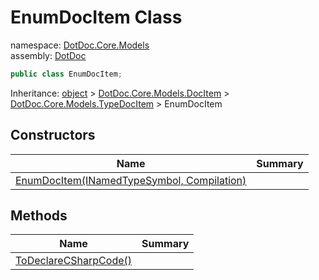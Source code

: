 ﻿# EnumDocItem Class

namespace: [DotDoc\.Core\.Models](../DotDoc.Core.Models.md)<br />
assembly: [DotDoc](../../DotDoc.md)



```csharp
public class EnumDocItem;
```

Inheritance: [object](https://docs.microsoft.com/dotnet/api/System.Object) > [DotDoc\.Core\.Models\.DocItem](../../DotDoc/DotDoc.Core.Models/DocItem.md) > [DotDoc\.Core\.Models\.TypeDocItem](../../DotDoc/DotDoc.Core.Models/TypeDocItem.md) > EnumDocItem

## Constructors

| Name | Summary |
|------|---------|
| [EnumDocItem\(INamedTypeSymbol, Compilation\)](./EnumDocItem/$ctor.md) |  |

## Methods

| Name | Summary |
|------|---------|
| [ToDeclareCSharpCode\(\)](./EnumDocItem/ToDeclareCSharpCode.md) |  |

